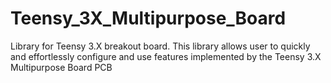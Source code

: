 # Teensy_3X_Multipurpose_Board
Library for Teensy 3.X breakout board. This library allows user to quickly and effortlessly configure and use features implemented by the Teensy 3.X Multipurpose Board PCB
